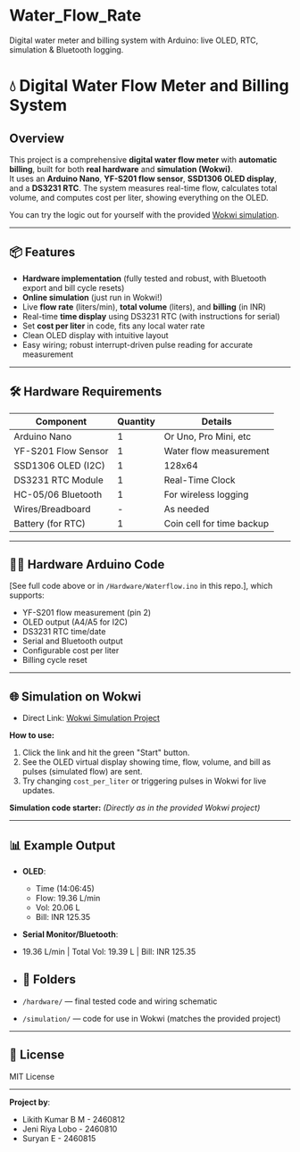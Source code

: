 # Water_Flow_Rate
Digital water meter and billing system with Arduino: live OLED, RTC, simulation &amp; Bluetooth logging.
# 💧 Digital Water Flow Meter and Billing System

## Overview

This project is a comprehensive **digital water flow meter** with **automatic billing**, built for both **real hardware** and **simulation (Wokwi)**.  
It uses an **Arduino Nano**, **YF-S201 flow sensor**, **SSD1306 OLED display**, and a **DS3231 RTC**. The system measures real-time flow, calculates total volume, and computes cost per liter, showing everything on the OLED. 

You can try the logic out for yourself with the provided [Wokwi simulation](https://wokwi.com/projects/439189480588692481).

---

## 📦 Features

- **Hardware implementation** (fully tested and robust, with Bluetooth export and bill cycle resets)
- **Online simulation** (just run in Wokwi!)
- Live **flow rate** (liters/min), **total volume** (liters), and **billing** (in INR)
- Real-time **time display** using DS3231 RTC (with instructions for serial)
- Set **cost per liter** in code, fits any local water rate
- Clean OLED display with intuitive layout
- Easy wiring; robust interrupt-driven pulse reading for accurate measurement

---

## 🛠️ Hardware Requirements

| Component          | Quantity | Details                  |
| ------------------ | -------- | ------------------------ |
| Arduino Nano       | 1        | Or Uno, Pro Mini, etc    |
| YF-S201 Flow Sensor| 1        | Water flow measurement   |
| SSD1306 OLED (I2C) | 1        | 128x64                   |
| DS3231 RTC Module  | 1        | Real-Time Clock          |
| HC-05/06 Bluetooth | 1        | For wireless logging     |
| Wires/Breadboard   | -        | As needed                |
| Battery (for RTC)  | 1        | Coin cell for time backup|

---

## 🧑‍💻 Hardware Arduino Code

[See full code above or in `/Hardware/Waterflow.ino` in this repo.], which supports:
- YF-S201 flow measurement (pin 2)
- OLED output (A4/A5 for I2C)
- DS3231 RTC time/date
- Serial and Bluetooth output 
- Configurable cost per liter
- Billing cycle reset


---

## 🌐 Simulation on Wokwi

- Direct Link: [Wokwi Simulation Project](https://wokwi.com/projects/439189480588692481)

**How to use:**
1. Click the link and hit the green "Start" button.
2. See the OLED virtual display showing time, flow, volume, and bill as pulses (simulated flow) are sent.
3. Try changing `cost_per_liter` or triggering pulses in Wokwi for live updates.

**Simulation code starter:**
*(Directly as in the provided Wokwi project)*

---

## 📊 Example Output

- **OLED**:  
  - Time (14:06:45)
  - Flow: 19.36 L/min
  - Vol: 20.06 L
  - Bill: INR 125.35

- **Serial Monitor/Bluetooth**:
- 19.36 L/min | Total Vol: 19.39 L | Bill: INR 125.35
- ## 📂 Folders

- `/hardware/` — final tested code and wiring schematic
- `/simulation/` — code for use in Wokwi (matches the provided project)

---

## 📜 License

MIT License

---

**Project by**:  
   - Likith Kumar B M - 2460812  
   - Jeni Riya Lobo - 2460810  
   - Suryan E - 2460815  
  





